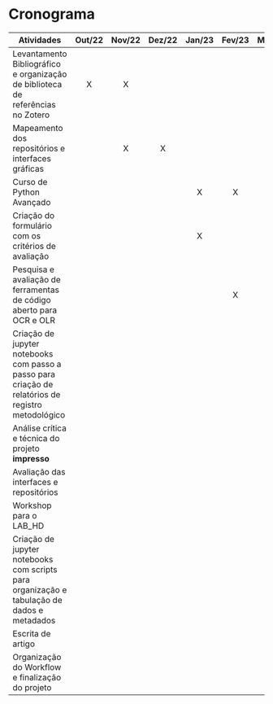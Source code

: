 # Cronograma

| Atividades                                                                                         | Out/22 | Nov/22 | Dez/22 | Jan/23 | Fev/23 | Mar/23 | Abr/23 | Mai/23 | Jun/23 | Jul/23 | Ago/23 | Set/23 |
|----------------------------------------------------------------------------------------------------|:------:|:------:|:------:|:------:|:------:|:------:|--------|--------|--------|--------|--------|--------|
| Levantamento Bibliográfico e organização de biblioteca de referências no Zotero                    | X      | X      |        |        |        |        |        |        |        |        |        |        |
| Mapeamento dos repositórios e interfaces gráficas                                                  |        | X      | X      |        |        |        |        |        |        |        |        |        |
| Curso de Python Avançado                                                                           |        |        |        | X      | X      | X      | X      |        |        |        |        |        |
| Criação do formulário com os critérios de avaliação                                                |        |        |        | X      |        |        | X      |        |        |        |        |        |
| Pesquisa e avaliação de ferramentas de código aberto para OCR e OLR                                |        |        |        |        | X      | X      |        | X      | X      |        |        |        |
| Criação de jupyter notebooks com passo a passo para criação de relatórios de registro metodológico |        |        |        |        |        | X      | X      |        |        |        |        |        |
| Análise crítica e técnica do projeto **impresso**                                                  |        |        |        |        |        |        | X      | X      |        |        |        |        |
| Avaliação das interfaces e repositórios                                                            |        |        |        |        |        |        | X      | X      | X      |        |        |        |
| Workshop para o LAB_HD                                                                             |        |        |        |        |        |        |        | X      |        |        |        |        |
| Criação de jupyter notebooks com scripts para organização e tabulação de dados e metadados         |        |        |        |        |        |        |        |        | X      | X      |        |        |
| Escrita de artigo                                                                                  |        |        |        |        |        |        |        |        |        | X      | X      | X      |
| Organização do Workflow e finalização do projeto                                                   |        |        |        |        |        |        |        |        |        | X      | X      | X      |
